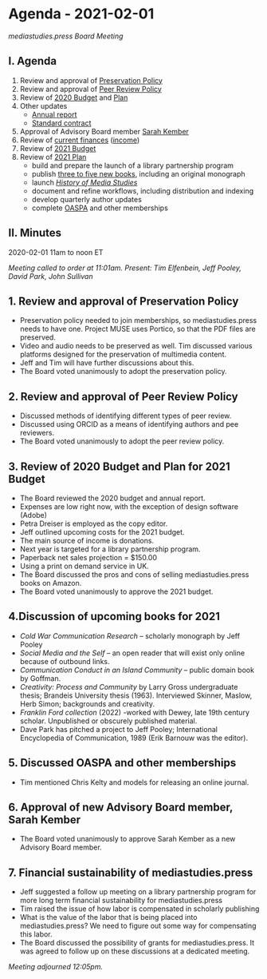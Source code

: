 # Agenda - 2021-02-01

*mediastudies.press Board Meeting*

## I. Agenda

1. Review and approval of [Preservation Policy](https://github.com/mediastudiespress/organization/blob/master/operations/policies/preservation_policy.md)
2. Review and approval of [Peer Review Policy](https://github.com/mediastudiespress/organization/blob/master/operations/policies/peer_review_policy.md)
3. Review of [2020 Budget](https://github.com/mediastudiespress/organization/blob/master/operations/budgets_and_plans/2020_budget.md) and [Plan](https://github.com/mediastudiespress/organization/blob/master/operations/budgets_and_plans/2020_plan.md)
4. Other updates
   - [Annual report](https://github.com/mediastudiespress/organization/raw/master/operations/annual_reports/annual-report-msp-2020.pdf)
   - [Standard contract](https://github.com/mediastudiespress/organization/blob/master/operations/contracts/standard-author-contract-2021.md)
5. Approval of Advisory Board member [Sarah Kember](https://www.gold.ac.uk/goldsmiths-press/about/sarah-kember/)
6. Review of [current finances](https://airtable.com/shrGR4MWYh5MdcGAx/tbl2vAYIhAlSVQ2gC) ([income](https://airtable.com/shrCZtP7bLqsAmyFm/tblegD9A20Z71IADy))
7. Review of [2021 Budget](https://github.com/mediastudiespress/organization/blob/master/operations/budgets_and_plans/2021_budget.md)
8. Review of [2021 Plan](https://github.com/mediastudiespress/organization/blob/master/operations/budgets_and_plans/2021_plan.md)
   - build and prepare the launch of a library partnership program
   - publish [three to five new books](https://github.com/mediastudiespress/singles/blob/master/forthcoming.md), including an original monograph
   - launch [*History of Media Studies*](https://hms.pubpub.org)
   - document and refine workflows, including distribution and indexing
   - develop quarterly author updates
   - complete [OASPA](https://oaspa.org) and other memberships
   
   

## II. Minutes

2020-02-01 11am to noon ET

*Meeting called to order at 11:01am. Present: Tim Elfenbein, Jeff Pooley, David Park, John Sullivan*

## 1. Review and approval of Preservation Policy

* Preservation policy needed to join memberships, so mediastudies.press needs to have one. Project MUSE uses Portico, so that the PDF files are preserved.
*  Video and audio needs to be preserved as well. Tim discussed various platforms designed for the preservation of multimedia content.
* Jeff and Tim will have further discussions about this.
* The Board voted unanimously to adopt the preservation policy.

## 2. Review and approval of Peer Review Policy

* Discussed methods of identifying different types of peer review.
* Discussed using ORCID as a means of identifying authors and pee reviewers.
* The Board voted unanimously to adopt the peer review policy.

## 3. Review of 2020 Budget and Plan for 2021 Budget

* The Board reviewed the 2020 budget and annual report.
* Expenses are low right now, with the exception of design software (Adobe)
* Petra Dreiser is employed as the copy editor.
* Jeff outlined upcoming costs for the 2021 budget.
* The main source of income is donations.
* Next year is targeted for a library partnership program.
* Paperback net sales projection = $150.00
* Using a print on demand service in UK.
* The Board discussed the pros and cons of selling mediastudies.press books on Amazon.
* The Board voted unanimously to approve the 2021 budget.

## 4.Discussion of upcoming books for 2021

* *Cold War Communication Research* – scholarly monograph by Jeff Pooley
* *Social Media and the Self* – an open reader that will exist only  online because of outbound links.
* *Communication Conduct in an Island Community* – public domain book by Goffman.
* *Creativity: Process and Community* by Larry Gross undergraduate thesis; Brandeis University thesis (1963). Interviewed Skinner, Maslow, Herb Simon; backgrounds and creativity.
* *Franklin Ford collection* (2022) -worked with Dewey, late 19th century scholar. Unpublished or obscurely published material.
* Dave Park has pitched a project to Jeff Pooley; International Encyclopedia of Communication, 1989 (Erik Barnouw was the editor).

## 5. Discussed OASPA and other memberships

* Tim mentioned Chris Kelty and models for releasing an online journal.

## 6. Approval of new Advisory Board member, Sarah Kember

* The Board voted unanimously to approve Sarah Kember as a new Advisory Board member.

## 7. Financial sustainability of mediastudies.press

* Jeff suggested a follow up meeting on a library partnership program for more long term financial sustainability for mediastudies.press
* Tim raised the issue of how labor is compensated in scholarly publishing
* What is the value of the labor that is being placed into mediastudies.press? We need to figure out some way for compensating this labor.
* The Board discussed the possibility of grants for mediastudies.press. It was agreed to follow up on these discussions at a dedicated meeting.

*Meeting adjourned 12:05pm.*

